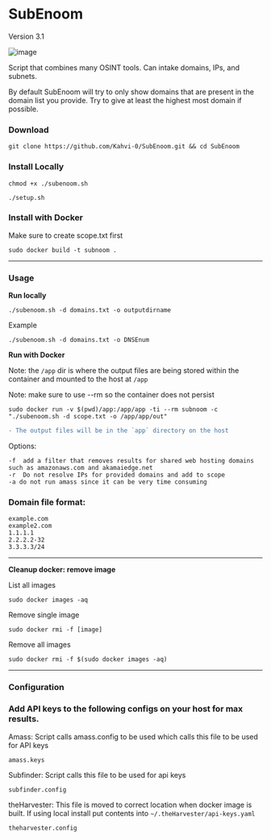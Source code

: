 # SubEnoom
Version 3.1

![image](https://github.com/Kahvi-0/SubEnoom/assets/46513413/5aa80594-aade-4ff9-a603-adda3dc6df2a)


Script that combines many OSINT tools. Can intake domains, IPs, and subnets. 

By default SubEnoom will try to only show domains that are present in the domain list you provide. Try to give at least the highest most domain if possible. 


### Download

```
git clone https://github.com/Kahvi-0/SubEnoom.git && cd SubEnoom
```

### Install Locally

```
chmod +x ./subenoom.sh
```

```
./setup.sh
```

### Install with Docker

Make sure to create scope.txt first

```
sudo docker build -t subnoom .
```

-----

### Usage

**Run locally**
```
./subenoom.sh -d domains.txt -o outputdirname
```

Example

```
./subenoom.sh -d domains.txt -o DNSEnum 
```


**Run with Docker**

Note: the `/app` dir is where the output files are being stored within the container and mounted to the host at `/app`

Note: make sure to use --rm so the container does not persist
```
sudo docker run -v $(pwd)/app:/app/app -ti --rm subnoom -c "./subenoom.sh -d scope.txt -o /app/app/out"
```
```diff
- The output files will be in the `app` directory on the host
```

Options:
```
-f  add a filter that removes results for shared web hosting domains such as amazonaws.com and akamaiedge.net
-r  Do not resolve IPs for provided domains and add to scope
-a do not run amass since it can be very time consuming
```

### Domain file format:

```
example.com
example2.com
1.1.1.1
2.2.2.2-32
3.3.3.3/24
```
------

**Cleanup docker: remove image**

List all images
```
sudo docker images -aq
```

Remove single image
```
sudo docker rmi -f [image]
```

Remove all images
```
sudo docker rmi -f $(sudo docker images -aq)
```

------

### Configuration 

### Add API keys to the following configs on your host for max results.

Amass:
Script calls amass.config to be used which calls this file to be used for API keys
```
amass.keys
```

Subfinder:
Script calls this file to be used for api keys
```
subfinder.config
```

theHarvester: 
This file is moved to correct location when docker image is built. If using local install put contents into `~/.theHarvester/api-keys.yaml`
```
theharvester.config
```







